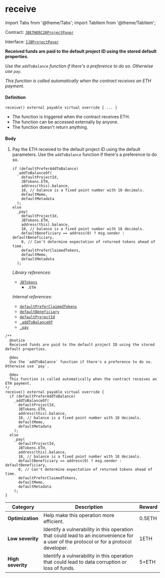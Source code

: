 # receive

import Tabs from '@theme/Tabs';
import TabItem from '@theme/TabItem';

Contract: [`JBETHERC20ProjectPayer`](/docs/dev/v2/contracts/or-utilities/jbetherc20projectpayer/README.md)

Interface: [`IJBProjectPayer`](/docs/dev/v2/interfaces/ijbprojectpayer.md)

<Tabs>
<TabItem value="Step by step" label="Step by step">

**Received funds are paid to the default project ID using the stored default properties.**

_Use the `addToBalance` function if there's a preference to do so. Otherwise use `pay`._

_This function is called automatically when the contract receives an ETH payment._


#### Definition

```
receive() external payable virtual override { ... }
```

* The function is triggered when the contract receives ETH.
* The function can be accessed externally by anyone.
* The function doesn't return anything.

#### Body

1.  Pay the ETH received to the default project ID using the default parameters. Use the `addToBalance` function if there's a preference to do so.

    ```
    if (defaultPreferAddToBalance)
      _addToBalanceOf(
        defaultProjectId,
        JBTokens.ETH,
        address(this).balance,
        18, // balance is a fixed point number with 18 decimals.
        defaultMemo,
        defaultMetadata
      );
    else
      _pay(
        defaultProjectId,
        JBTokens.ETH,
        address(this).balance,
        18, // balance is a fixed point number with 18 decimals.
        defaultBeneficiary == address(0) ? msg.sender : defaultBeneficiary,
        0, // Can't determine expectation of returned tokens ahead of time.
        defaultPreferClaimedTokens,
        defaultMemo,
        defaultMetadata
      );
    ```

    _Library references:_

    * [`JBTokens`](/docs/dev/v2/libraries/jbtokens.md)
      * `.ETH`

    _Internal references:_

    * [`defaultPreferClaimedTokens`](/docs/dev/v2/contracts/or-utilities/jbetherc20projectpayer/properties/defaultpreferclaimedtokens.md)
    * [`defaultBeneficiary`](/docs/dev/v2/contracts/or-utilities/jbetherc20projectpayer/properties/defaultbeneficiary.md)
    * [`defaultProjectId`](/docs/dev/v2/contracts/or-utilities/jbetherc20projectpayer/properties/defaultprojectid.md)
    * [`_addToBalanceOf`](/docs/dev/v2/contracts/or-utilities/jbetherc20projectpayer/write/-_addtobalanceof.md)
    * [`_pay`](/docs/dev/v2/contracts/or-utilities/jbetherc20projectpayer/write/-_pay.md)

</TabItem>

<TabItem value="Code" label="Code">

```
/**
  @notice
  Received funds are paid to the default project ID using the stored default properties.

  @dev
  Use the `addToBalance` function if there's a preference to do so. Otherwise use `pay`.

  @dev
  This function is called automatically when the contract receives an ETH payment.
*/
receive() external payable virtual override {
  if (defaultPreferAddToBalance)
    _addToBalanceOf(
      defaultProjectId,
      JBTokens.ETH,
      address(this).balance,
      18, // balance is a fixed point number with 18 decimals.
      defaultMemo,
      defaultMetadata
    );
  else
    _pay(
      defaultProjectId,
      JBTokens.ETH,
      address(this).balance,
      18, // balance is a fixed point number with 18 decimals.
      defaultBeneficiary == address(0) ? msg.sender : defaultBeneficiary,
      0, // Can't determine expectation of returned tokens ahead of time.
      defaultPreferClaimedTokens,
      defaultMemo,
      defaultMetadata
    );
}
```

</TabItem>

<TabItem value="Bug bounty" label="Bug bounty">

| Category          | Description                                                                                                                            | Reward |
| ----------------- | -------------------------------------------------------------------------------------------------------------------------------------- | ------ |
| **Optimization**  | Help make this operation more efficient.                                                                                               | 0.5ETH |
| **Low severity**  | Identify a vulnerability in this operation that could lead to an inconvenience for a user of the protocol or for a protocol developer. | 1ETH   |
| **High severity** | Identify a vulnerability in this operation that could lead to data corruption or loss of funds.                                        | 5+ETH  |

</TabItem>
</Tabs>
